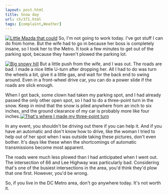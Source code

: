 ```yaml
---
layout: post.html
title: Snow day
url: ch/371.html
tags: [complaint,Weather]
---
```

[![Little Mazda that could](http://farm1.static.flickr.com/165/390129384_d84a610a1e_m.jpg)](http://www.flickr.com/photos/thetejon/390129384/) So, I'm not going to work today. I've got stuff I can do from home. But the wife had to go in because her boss is completely insane, so I took her to the Metro. It took a few minutes to get out of the parking spot, because they haven't plowed the parking lot.

[![Big snowy hill](http://farm1.static.flickr.com/151/390128843_49f378c648_m.jpg)](http://www.flickr.com/photos/thetejon/390128834/) But a little push from the wife, and I was out. The roads are bad. I made a nice little U-turn after dropping her. All I had to do was turn the wheels a bit, give it a little gas, and wait for the back end to swing around. Even in a front-wheel drive car, you can do a power slide if the roads are slick enough.

When I got back, some clown had taken my parking spot, and I had already passed the only other open spot, so I had to do a three-point turn in the snow. Keep in mind that the snow is piled anywhere from an inch to six inches, and the ground clearance of my car is probably more like four inches.[![That's where I made my three-point turn](http://farm1.static.flickr.com/98/390127880_775961360c_m.jpg)](http://www.flickr.com/photos/thetejon/390127880/)

In any event, you shouldn't be driving out there if you can help it. And if you have an automatic and don't know how to drive, like the woman I tried to help out of her spot when I was outside taking these pictures, don't even bother. It's days like these when the shortcomings of automatic transmissions become most apparent.

The roads were much less plowed than I had anticipated when I went out. The intersection of 66 and Lee Highway was particularly bad. Considering that's one of the busiest intersections in the area, you'd think they'd plow that one first. However, you'd be wrong.

So, if you live in the DC Metro area, don't go anywhere today. It's not worth it.
